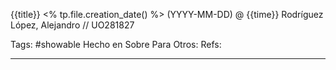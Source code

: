 {{title}}
<% tp.file.creation_date() %> (YYYY-MM-DD) @ {{time}}
Rodríguez López, Alejandro // UO281827

Tags:
	#showable
	Hecho en
	Sobre 
	Para
	Otros:
	Refs:
 
<hr>

